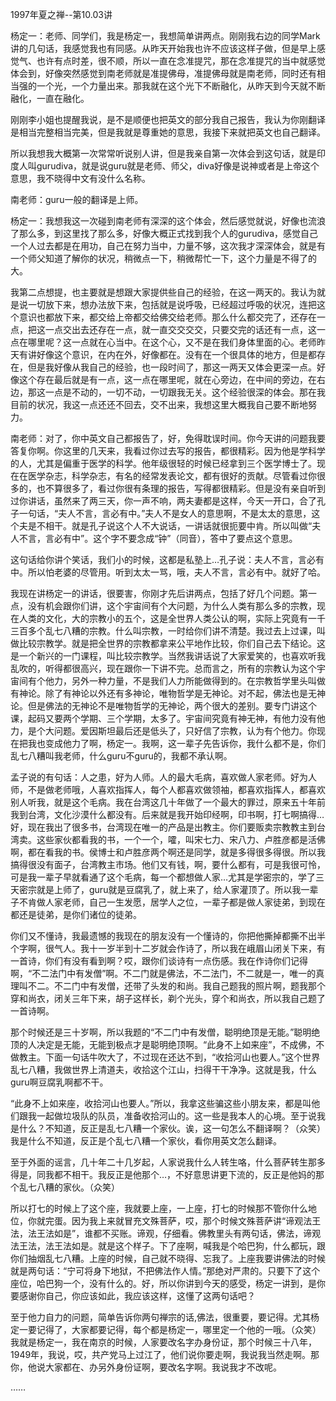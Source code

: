 
1997年夏之禅--第10.03讲

杨定一：老师、同学们，我是杨定一，我想简单讲两点。刚刚我右边的同学Mark讲的几句话，我感觉我也有同感。从昨天开始我也许不应该这样子做，但是早上感觉气、也许有点时差，很不顺，所以一直在念准提咒，那在念准提咒的当中就感觉体会到，好像突然感觉到南老师就是准提佛母，准提佛母就是南老师，同时还有相当强的一个光，一个力量出来。那我就在这个光下不断融化，从昨天到今天就不断融化，一直在融化。

刚刚李小姐也提醒我说，是不是顺便也把英文的部分我自己报告，我认为你刚翻译是相当完整相当完美，但是我就是尊重她的意思，我接下来就把英文也自己翻译。

所以我想我大概第一次常常听说别人讲，但是我亲自第一次体会到这句话，就是印度人叫gurudiva，就是说guru就是老师、师父，diva好像是说神或者是上帝这个意思，我不晓得中文有没什么名称。

南老师：guru一般的翻译是上师。

杨定一：我想我这一次碰到南老师有深深的这个体会，然后感觉就说，好像也流浪了那么多，到这里找了那么多，好像大概正式找到我个人的gurudiva，感觉自己一个人过去都是在用功，自己在努力当中，力量不够，这次我才深深体会，就是有一个师父知道了解你的状况，稍微点一下，稍微帮忙一下，这个力量是不得了的大。

我第二点想提，也主要就是想跟大家提供些自己的经验，在这一两天的。我认为就是说一切放下来，想办法放下来，包括就是说呼吸，已经超过呼吸的状况，连把这个意识也都放下来，都交给上帝都交给佛交给老师。那么什么都交完了，还存在一点，把这一点交出去还存在一点，就一直交交交交，只要交完的话还有一点，这一点在哪里呢？这一点就在心当中。在这个心，又不是在我们身体里面的心。老师昨天有讲好像这个意识，在内在外，好像都在。没有在一个很具体的地方，但是都存在，但是我好像从我自己的经验，也一段时间了，那这一两天又体会更深一点。好像这个存在最后就是有一点，这一点在哪里呢，就在心旁边，在中间的旁边，在右边，那这一点是不动的，一切不动，一切跟我无关。这个经验很深的体会。那在我目前的状况，我这一点还还不回去，交不出来，我想这里大概我自己要不断地努力。

南老师：对了，你中英文自己都报告了，好，免得耽误时间。你今天讲的问题我要答复你啊。你这里的几天来，我看过你过去写的报告，都很精彩。因为他是学科学的人，尤其是偏重于医学的科学。他年级很轻的时候已经拿到三个医学博士了。现在在医学杂志，科学杂志，有名的经常发表论文，都有很好的贡献。尽管看过你很多的，也不算很多了，看过你很有条理的报告，写得都很精彩。但是没有亲自听到过你讲话，虽然来了两三天，你一声不响，两夫妻都是这样，今天一开口，合了孔子一句话，“夫人不言，言必有中。”夫人不是女人的意思啊，不是太太的意思，这个夫是不相干。就是孔子说这个人不大说话，一讲话就很扼要中肯。所以叫做“夫人不言，言必有中”。这个字不要念成“钟”（同音），答中了要点这个意思。

这句话给你讲个笑话，我们小的时候，这都是私塾上…孔子说：夫人不言，言必有中。所以怕老婆的尽管用。听到太太一骂，哦，夫人不言，言必有中。就好了哈。

我现在讲杨定一的讲话，很要害，你刚才先后讲两点，包括了好几个问题。第一点，没有机会跟你们讲，这个宇宙间有个大问题，为什么人类有那么多的宗教，现在人类的文化，大的宗教小的五个，这是全世界人类公认的啊，实际上究竟有一千三百多个乱七八糟的宗教。什么叫宗教，一时给你们讲不清楚。我过去上过课，叫做比较宗教学。就是把全世界的宗教都拿来公平地作比较，你们自己去下结论。这是一个新兴的一门课程，叫比较宗教学。当然我讲话说了大家爱笑的，也喜欢听我乱吹的，听得都很高兴，现在跟你一下讲不完。总而言之，所有的宗教认为这个宇宙间有个他力，另外一种力量，不是我们人力所能做得到的。在宗教哲学里头叫做有神论。除了有神论以外还有多神论，唯物哲学是无神论。对不起，佛法也是无神论。但是佛法的无神论不是唯物哲学的无神论，两个很大的差别。要专门讲这个课，起码又要两个学期、三个学期，太多了。宇宙间究竟有神无神，有他力没有他力，是个大问题。爱因斯坦最后还是低头了，只好信了宗教，认为有个他力。你现在把我也变成他力了啊，杨定一。我啊，这一辈子先告诉你，我什么都不是，你们乱七八糟叫我老师，什么guru不guru的，我都不承认啊。

孟子说的有句话：人之患，好为人师。人的最大毛病，喜欢做人家老师。好为人师，不是做老师哦，人喜欢指挥人，每个人都喜欢做领袖，都喜欢指挥人，都喜欢别人听我，就是这个毛病。我在台湾这几十年做了一个最大的罪过，原来五十年前我到台湾，文化沙漠什么都没有。后来就是我开始印经啊，印书啊，打七啊搞得…好，现在我出了很多书，台湾现在唯一的产品是出教主。你们要贩卖宗教教主到台湾卖。这些家伙都看我的书，一个一个，嚯，叫宋七力、宋八力、卢胜彦都是活佛啊，都在看我的书。侯博士和卢胜彦两个啊还是同学，就是多得很多得很。所以我搞得很没有面子，台湾教主市场。他们又有钱，啊，要什么都有，可是我很可怜，可是我一辈子早就看通了这个毛病，每一个都想做人家…尤其是学密宗的，学了三天密宗就是上师了，guru就是豆腐乳了，就上来了，给人家灌顶了。所以我一辈子不肯做人家老师，自己一生发愿，居学人之位，一辈子都是做人家徒弟，到现在都还是徒弟，是你们诸位的徒弟。

你们又不懂诗，我最遗憾的我现在的朋友没有一个懂诗的，你把他撕掉都撕不出半个字啊，很气人。我十一岁半到十二岁就会作诗了，所以我在峨眉山闭关下来，有一首诗，你们有没有看到啊？哎，跟你们谈诗有一点伤感。我在作诗你们记得啊，“不二法门中有发僧”啊。不二门就是佛法，不二法门，不二就是一，唯一的真理叫不二。不二门中有发僧，还带了头发的和尚。我自己题我的照片啊，题我那个穿和尚衣，闭关三年下来，胡子这样长，剃个光头，穿个和尚衣，所以我自己题了一首诗啊。

那个时候还是三十岁啊，所以我题的“不二门中有发僧，聪明绝顶是无能。”聪明绝顶的人决定是无能，无能到极点才是聪明绝顶啊。“此身不上如来座”，不成佛，不做教主。下面一句话牛吹大了，不过现在还达不到，“收拾河山也要人。”这个世界乱七八糟，我做世界上清道夫，收拾这个江山，扫得干干净净。这就是我，什么guru啊豆腐乳啊都不干。

“此身不上如来座，收拾河山也要人。”所以，我拿这些骗这些小朋友来，都是叫他们跟我一起做垃圾队的队员，准备收拾河山的。这一些是我本人的心境。至于说我是什么？不知道，反正是乱七八糟一个家伙。诶，这一句怎么不翻译啊？（众笑）我是什么不知道，反正是个乱七八糟一个家伙，看你用英文怎么翻译。

至于外面的谣言，几十年二十几岁起，人家说我什么人转生咯，什么菩萨转生那多得是，同我都不相干。我反正是他那个…，不好意思讲更下流的，反正是他妈的那个乱七八糟的家伙。（众笑）

所以打七的时候上了这个座，我就要上座，一上座，打七的时候那不管你什么地位，你就完蛋。因为我上来就冒充文殊菩萨，哎，那个时候文殊菩萨讲“谛观法王法，法王法如是”，谁都不买账。谛观，仔细看。佛教里头有两句话，佛法，谛观法王法，法王法如是。就是这个样子。下了座啊，喊我是个哈巴狗，什么都玩，跟你们抽烟乱七八糟。上座的时候，自己就不晓得、忘我了。上座我要讲佛法的时候就是两句话：“宁可将身下地狱，不把佛法作人情。”那绝对严肃的。只要下了这个座位，哈巴狗一个，没有什么的。好，所以你讲到今天的感受，杨定一讲到，是你要感谢你自己，你应该如此，我应该这样，这懂了这两句话吧？

至于他力自力的问题，简单告诉你两句禅宗的话,佛法，很重要，要记得。尤其杨定一要记得了，大家都要记得，每个都是杨定一，哪里定一个他的一哦。（众笑）我就是杨定一，我在南京的时候，人家要改名字办身份证，那个时候三十八年，1949年，我说，哎，共产党马上过江了，他们说你要走啊，我说我当然走啊。那你，他说大家都在、办另外身份证啊，要改名字啊。我说我才不改呢。

……


